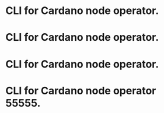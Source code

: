 # CLI for Cardano node operator.
# CLI for Cardano node operator.
# CLI for Cardano node operator.

# CLI for Cardano node operator 55555.
